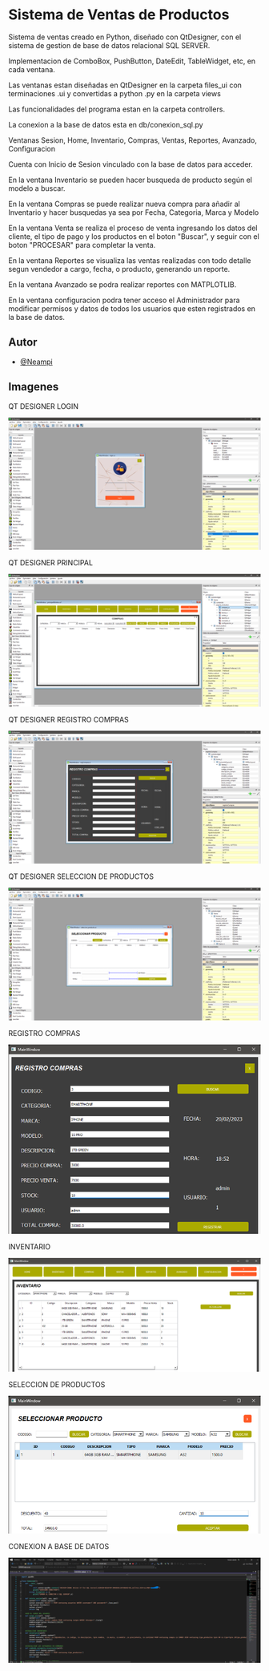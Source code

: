 # Sistema de Ventas de Productos

Sistema de ventas creado en Python, diseñado con QtDesigner, con el sistema de gestion de base de datos relacional SQL SERVER.

Implementacion de ComboBox, PushButton, DateEdit, TableWidget, etc, en cada ventana.

Las ventanas estan diseñadas en QtDesigner en la carpeta files_ui con terminaciones .ui y convertidas a python .py en la carpeta views

Las funcionalidades del programa estan en la carpeta controllers.

La conexion a la base de datos esta en db/conexion_sql.py

Ventanas Sesion, Home, Inventario, Compras, Ventas, Reportes, Avanzado, Configuracion

Cuenta con Inicio de Sesion vinculado con la base de datos para acceder.

En la ventana Inventario se pueden hacer busqueda de producto según el modelo a buscar.

En la ventana Compras se puede realizar nueva compra para añadir al Inventario y hacer busquedas ya sea por Fecha, Categoria, Marca y Modelo

En la ventana Venta se realiza el proceso de venta ingresando los datos del cliente, el tipo de pago y los productos en el boton "Buscar", y seguir con el boton "PROCESAR" para completar la venta.

En la ventana Reportes se visualiza las ventas realizadas con todo detalle segun vendedor a cargo, fecha, o producto, generando un reporte.

En la ventana Avanzado se podra realizar reportes con MATPLOTLIB.

En la ventana configuracion podra tener acceso el Administrador para modificar permisos y datos de todos los usuarios que esten registrados en la base de datos.








## Autor

- [@Neampi](https://github.com/Neampi)


## Imagenes

QT DESIGNER LOGIN

![Qt Designer LOGIN](CAPTURAS_SELL/Qt%20Designer%20LOGIN.png)

QT DESIGNER PRINCIPAL

![Qt Designer PRINCIPAL](CAPTURAS_SELL/Qt%20Designer%20PRINCIPAL.png)

QT DESIGNER REGISTRO COMPRAS

![Qt Designer REGISTRO COMPRAS](CAPTURAS_SELL/Qt%20Designer%20REGISTRO%20COMPRAS.png)

QT DESIGNER SELECCION DE PRODUCTOS

![Qt Designer SELECCION PRODUCTOS](CAPTURAS_SELL/Qt%20Designer%20SELECCION%20PRODUCTOS.png)

REGISTRO COMPRAS

![Qt Designer REGISTRO COMPRAS](CAPTURAS_SELL/REGISTRO%20COMPRAS.png)

INVENTARIO

![Qt Designer INVENTARIO](CAPTURAS_SELL/INVENTARIO.png)

SELECCION DE PRODUCTOS

![Qt Designer SELECCION PRODUCTOS](CAPTURAS_SELL/SELECCION%20PRODUCTOS.png)

CONEXION A BASE DE DATOS

![CONEXION BD](CAPTURAS_SELL/CONEXION%20BD.png)
